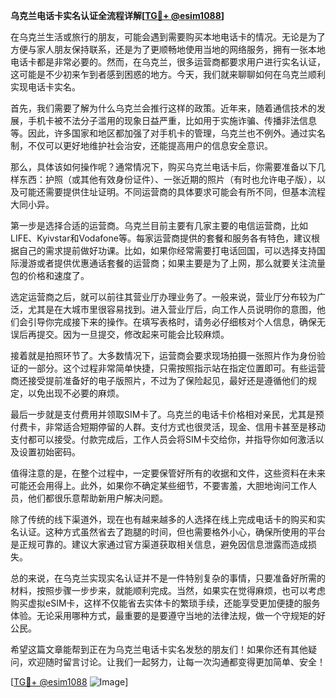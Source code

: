 **乌克兰电话卡实名认证全流程详解[[TG💪+ @esim1088](https://t.me/s/esim1088)]**

在乌克兰生活或旅行的朋友，可能会遇到需要购买本地电话卡的情况。无论是为了方便与家人朋友保持联系，还是为了更顺畅地使用当地的网络服务，拥有一张本地电话卡都是非常必要的。然而，在乌克兰，很多运营商都要求用户进行实名认证，这可能是不少初来乍到者感到困惑的地方。今天，我们就来聊聊如何在乌克兰顺利实现电话卡实名。

首先，我们需要了解为什么乌克兰会推行这样的政策。近年来，随着通信技术的发展，手机卡被不法分子滥用的现象日益严重，比如用于实施诈骗、传播非法信息等。因此，许多国家和地区都加强了对手机卡的管理，乌克兰也不例外。通过实名制，不仅可以更好地维护社会治安，还能提高用户的信息安全意识。

那么，具体该如何操作呢？通常情况下，购买乌克兰电话卡后，你需要准备以下几样东西：护照（或其他有效身份证件）、一张近期的照片（有时也允许电子版），以及可能还需要提供住址证明。不同运营商的具体要求可能会有所不同，但基本流程大同小异。

第一步是选择合适的运营商。乌克兰目前主要有几家主要的电信运营商，比如LIFE、Kyivstar和Vodafone等。每家运营商提供的套餐和服务各有特色，建议根据自己的需求提前做好功课。比如，如果你经常需要打电话回国，可以选择支持国际漫游或者提供优惠通话套餐的运营商；如果主要是为了上网，那么就要关注流量包的价格和速度了。

选定运营商之后，就可以前往其营业厅办理业务了。一般来说，营业厅分布较为广泛，尤其是在大城市里很容易找到。进入营业厅后，向工作人员说明你的意图，他们会引导你完成接下来的操作。在填写表格时，请务必仔细核对个人信息，确保无误后再提交。因为一旦提交，修改起来可能会比较麻烦。

接着就是拍照环节了。大多数情况下，运营商会要求现场拍摄一张照片作为身份验证的一部分。这个过程非常简单快捷，只需按照指示站在指定位置即可。有些运营商还接受提前准备好的电子版照片，不过为了保险起见，最好还是遵循他们的规定，以免出现不必要的麻烦。

最后一步就是支付费用并领取SIM卡了。乌克兰的电话卡价格相对亲民，尤其是预付费卡，非常适合短期停留的人群。支付方式也很灵活，现金、信用卡甚至是移动支付都可以接受。付款完成后，工作人员会将SIM卡交给你，并指导你如何激活以及设置初始密码。

值得注意的是，在整个过程中，一定要保管好所有的收据和文件，这些资料在未来可能还会用得上。此外，如果你不确定某些细节，不要害羞，大胆地询问工作人员，他们都很乐意帮助新用户解决问题。

除了传统的线下渠道外，现在也有越来越多的人选择在线上完成电话卡的购买和实名认证。这种方式虽然省去了跑腿的时间，但也需要格外小心，确保所使用的平台是正规可靠的。建议大家通过官方渠道获取相关信息，避免因信息泄露而造成损失。

总的来说，在乌克兰实现实名认证并不是一件特别复杂的事情，只要准备好所需的材料，按照步骤一步步来，就能顺利完成。当然，如果实在觉得麻烦，也可以考虑购买虚拟eSIM卡，这样不仅能省去实体卡的繁琐手续，还能享受更加便捷的服务体验。无论采用哪种方式，最重要的是要遵守当地的法律法规，做一个守规矩的好公民。

希望这篇文章能帮到正在为乌克兰电话卡实名发愁的朋友们！如果你还有其他疑问，欢迎随时留言讨论。让我们一起努力，让每一次沟通都变得更加简单、安全！

[[TG💪+ @esim1088](https://t.me/s/esim1088) ![Image](https://i.postimg.cc/4NQfJmqS/Snipaste-2025-05-13-00-14-12.png)]